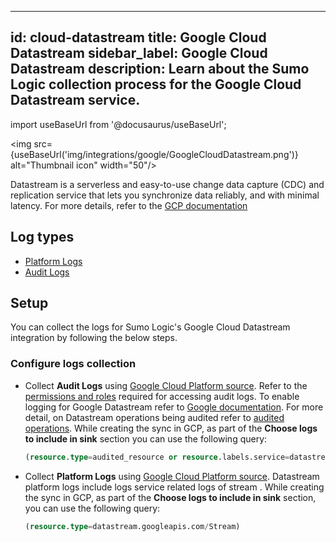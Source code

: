 
---
id: cloud-datastream
title: Google Cloud Datastream
sidebar_label: Google Cloud Datastream
description: Learn about the Sumo Logic collection process for the Google Cloud Datastream service.
---

import useBaseUrl from '@docusaurus/useBaseUrl';

<img src={useBaseUrl('img/integrations/google/GoogleCloudDatastream.png')} alt="Thumbnail icon" width="50"/>

Datastream is a serverless and easy-to-use change data capture (CDC) and replication service that lets you synchronize data reliably, and with minimal latency. For more details, refer to the [GCP documentation](https://cloud.google.com/datastream/docs/overview)

## Log types

* [Platform Logs](https://docs.aws.amazon.com/appflow/latest/userguide/monitoring-cloudwatch.html)
* [Audit Logs](https://docs.aws.amazon.com/appflow/latest/userguide/appflow-cloudtrail-logs.html)

## Setup

You can collect the logs for Sumo Logic's Google Cloud Datastream integration by following the below steps.

### Configure logs collection

* Collect **Audit Logs** using [Google Cloud Platform source](/docs/send-data/hosted-collectors/google-source/google-cloud-platform-source). Refer to the [permissions and roles](https://cloud.google.com/datastream/docs/audit-logging#audit_log_permissions) required for accessing audit logs. To enable logging for Google Datastream refer to [Google documentation](https://cloud.google.com/datastream/docs/audit-logging#enabling_audit_logging). For more detail, on Datastream operations being audited refer to [audited operations](https://cloud.google.com/datastream/docs/audit-logging#audited_operations). While creating the sync in GCP, as part of the **Choose logs to include in sink** section you can use the following query:
   ```sql
   (resource.type=audited_resource or resource.labels.service=datastream.googleapis.com)
   ```
* Collect **Platform Logs** using [Google Cloud Platform source](/docs/send-data/hosted-collectors/google-source/google-cloud-platform-source). Datastream platform logs include logs service related logs of stream . While creating the sync in GCP, as part of the **Choose logs to include in sink** section, you can use the following query:
   ```sql
   (resource.type=datastream.googleapis.com/Stream)
   ```